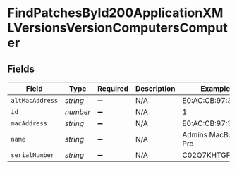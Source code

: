 # FindPatchesById200ApplicationXMLVersionsVersionComputersComputer


## Fields

| Field              | Type               | Required           | Description        | Example            |
| ------------------ | ------------------ | ------------------ | ------------------ | ------------------ |
| `altMacAddress`    | *string*           | :heavy_minus_sign: | N/A                | E0:AC:CB:97:36:G5  |
| `id`               | *number*           | :heavy_minus_sign: | N/A                | 1                  |
| `macAddress`       | *string*           | :heavy_minus_sign: | N/A                | E0:AC:CB:97:36:G4  |
| `name`             | *string*           | :heavy_minus_sign: | N/A                | Admins MacBook Pro |
| `serialNumber`     | *string*           | :heavy_minus_sign: | N/A                | C02Q7KHTGFWF       |